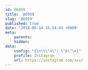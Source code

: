 ```yaml
---
id: 86959
title: '86959'
slug: '86959'
published: true
date: '2018-06-14 15:24:43 +0000'
meta:
    parents: 
    hidden: 
data:
    config: "{\n\t\"a\": \"b\"\n}"
    profile: Instagram
    url: https://instagram.com/xxx/
---
```


